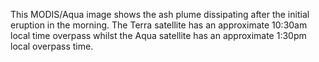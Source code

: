<p>This MODIS/Aqua image shows the ash plume dissipating after the initial eruption in the morning. The Terra satellite has an approximate 10:30am local time overpass whilst the Aqua satellite has an approximate 1:30pm local overpass time.</p>
